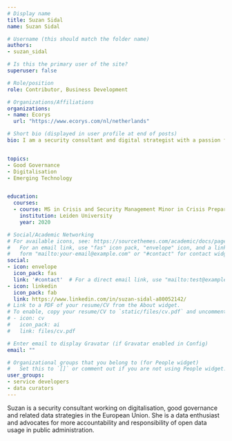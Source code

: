 ```yaml
---
# Display name
title: Suzan Sidal
name: Suzan Sidal

# Username (this should match the folder name)
authors:
- suzan_sidal

# Is this the primary user of the site?
superuser: false

# Role/position
role: Contributor, Business Development

# Organizations/Affiliations
organizations:
- name: Ecorys
  url: "https://www.ecorys.com/nl/netherlands"

# Short bio (displayed in user profile at end of posts)
bio: I am a security consultant and digital strategist with a passion for data management and emerging technologies for good governance.


topics:
- Good Governance
- Digitalisation 
- Emerging Technology


education:
  courses:
  - course: MS in Crisis and Security Management Minor in Crisis Preparedness, Resilience and Management
    institution: Leiden University
    year: 2020

# Social/Academic Networking
# For available icons, see: https://sourcethemes.com/academic/docs/page-builder/#icons
#   For an email link, use "fas" icon pack, "envelope" icon, and a link in the
#   form "mailto:your-email@example.com" or "#contact" for contact widget.
social:
- icon: envelope
  icon_pack: fas
  link: '#contact'  # For a direct email link, use "mailto:test@example.org".
- icon: linkedin
  icon_pack: fab
  link: https://www.linkedin.com/in/suzan-sidal-a80052142/
# Link to a PDF of your resume/CV from the About widget.
# To enable, copy your resume/CV to `static/files/cv.pdf` and uncomment the lines below.
# - icon: cv
#   icon_pack: ai
#   link: files/cv.pdf

# Enter email to display Gravatar (if Gravatar enabled in Config)
email: ""

# Organizational groups that you belong to (for People widget)
#   Set this to `[]` or comment out if you are not using People widget.
user_groups:
- service developers
- data curators
---
```


Suzan is a security consultant working on digitalisation, good governance and related data strategies in the European Union. She is a data enthusiast and advocates for more accountability and responsibility of open data usage in public administration.  
